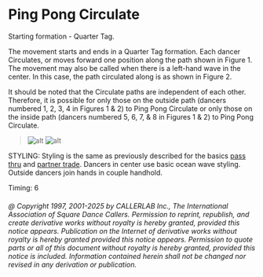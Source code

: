 
# Ping Pong Circulate

Starting formation - Quarter Tag. 

The movement starts and ends in a Quarter Tag formation. Each dancer Circulates, or
moves forward one position along the path shown in Figure 1. The movement may also be
called when there is a left-hand wave in the center. In this case, the path circulated
along is as shown in Figure 2. 

It should be noted that the Circulate paths are independent of each other. Therefore,
it is possible for only those on the outside path (dancers numbered 1, 2, 3, 4 in Figures
1 & 2) to Ping Pong Circulate or only those on the inside path (dancers numbered 5, 6,
7, & 8 in Figures 1 & 2) to Ping Pong Circulate. 

> 
> ![alt](ping_pong_1.png)
> ![alt](ping_pong_2.png)
>

STYLING: Styling is the same as previously described for the basics
[pass thru](../b1/pass_thru.md) and  [partner trade](../b2/trade.md).
Dancers in center use basic ocean wave styling.
Outside dancers join hands in  couple handhold.

Timing: 6

###### @ Copyright 1997, 2001-2025 by CALLERLAB Inc., The International Association of Square Dance Callers. Permission to reprint, republish, and create derivative works without royalty is hereby granted, provided this notice appears. Publication on the Internet of derivative works without royalty is hereby granted provided this notice appears. Permission to quote parts or all of this document without royalty is hereby granted, provided this notice is included. Information contained herein shall not be changed nor revised in any derivation or publication.
